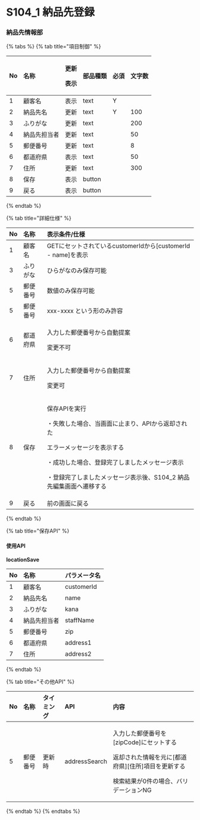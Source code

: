 # S104\_1 納品先登録

### 納品先情報部

{% tabs %}
{% tab title="項目制御" %}
<table>
  <thead>
    <tr>
      <th style="text-align:left">No</th>
      <th style="text-align:left">名称</th>
      <th style="text-align:left">
        <p>更新</p>
        <p>表示</p>
      </th>
      <th style="text-align:left">部品種類</th>
      <th style="text-align:left">必須</th>
      <th style="text-align:left">文字数</th>
    </tr>
  </thead>
  <tbody>
    <tr>
      <td style="text-align:left">1</td>
      <td style="text-align:left">顧客名</td>
      <td style="text-align:left">表示</td>
      <td style="text-align:left">text</td>
      <td style="text-align:left">Y</td>
      <td style="text-align:left"></td>
    </tr>
    <tr>
      <td style="text-align:left">2</td>
      <td style="text-align:left">納品先名</td>
      <td style="text-align:left">更新</td>
      <td style="text-align:left">text</td>
      <td style="text-align:left">Y</td>
      <td style="text-align:left">100</td>
    </tr>
    <tr>
      <td style="text-align:left">3</td>
      <td style="text-align:left">ふりがな</td>
      <td style="text-align:left">更新</td>
      <td style="text-align:left">text</td>
      <td style="text-align:left"></td>
      <td style="text-align:left">200</td>
    </tr>
    <tr>
      <td style="text-align:left">4</td>
      <td style="text-align:left">納品先担当者</td>
      <td style="text-align:left">更新</td>
      <td style="text-align:left">text</td>
      <td style="text-align:left"></td>
      <td style="text-align:left">50</td>
    </tr>
    <tr>
      <td style="text-align:left">5</td>
      <td style="text-align:left">郵便番号</td>
      <td style="text-align:left">更新</td>
      <td style="text-align:left">text</td>
      <td style="text-align:left"></td>
      <td style="text-align:left">8</td>
    </tr>
    <tr>
      <td style="text-align:left">6</td>
      <td style="text-align:left">都道府県</td>
      <td style="text-align:left">表示</td>
      <td style="text-align:left">text</td>
      <td style="text-align:left"></td>
      <td style="text-align:left">50</td>
    </tr>
    <tr>
      <td style="text-align:left">7</td>
      <td style="text-align:left">住所</td>
      <td style="text-align:left">更新</td>
      <td style="text-align:left">text</td>
      <td style="text-align:left"></td>
      <td style="text-align:left">300</td>
    </tr>
    <tr>
      <td style="text-align:left">8</td>
      <td style="text-align:left">保存</td>
      <td style="text-align:left">表示</td>
      <td style="text-align:left">button</td>
      <td style="text-align:left"></td>
      <td style="text-align:left"></td>
    </tr>
    <tr>
      <td style="text-align:left">9</td>
      <td style="text-align:left">戻る</td>
      <td style="text-align:left">表示</td>
      <td style="text-align:left">button</td>
      <td style="text-align:left"></td>
      <td style="text-align:left"></td>
    </tr>
  </tbody>
</table>
{% endtab %}

{% tab title="詳細仕様" %}
<table>
  <thead>
    <tr>
      <th style="text-align:left">No</th>
      <th style="text-align:left">名称</th>
      <th style="text-align:left">表示条件/仕様</th>
    </tr>
  </thead>
  <tbody>
    <tr>
      <td style="text-align:left">1</td>
      <td style="text-align:left">顧客名</td>
      <td style="text-align:left">GETにセットされているcustomerIdから[customerId - name]を表示</td>
    </tr>
    <tr>
      <td style="text-align:left">3</td>
      <td style="text-align:left">ふりがな</td>
      <td style="text-align:left">ひらがなのみ保存可能</td>
    </tr>
    <tr>
      <td style="text-align:left">5</td>
      <td style="text-align:left">郵便番号</td>
      <td style="text-align:left">数値のみ保存可能</td>
    </tr>
    <tr>
      <td style="text-align:left">5</td>
      <td style="text-align:left">郵便番号</td>
      <td style="text-align:left">xxx-xxxx という形のみ許容</td>
    </tr>
    <tr>
      <td style="text-align:left">6</td>
      <td style="text-align:left">都道府県</td>
      <td style="text-align:left">
        <p>入力した郵便番号から自動提案</p>
        <p>変更不可</p>
      </td>
    </tr>
    <tr>
      <td style="text-align:left">7</td>
      <td style="text-align:left">住所</td>
      <td style="text-align:left">
        <p>入力した郵便番号から自動提案</p>
        <p>変更可</p>
      </td>
    </tr>
    <tr>
      <td style="text-align:left">8</td>
      <td style="text-align:left">保存</td>
      <td style="text-align:left">
        <p>保存APIを実行</p>
        <p>・失敗した場合、当画面に止まり、APIから返却された</p>
        <p>エラーメッセージを表示する</p>
        <p>・成功した場合、登録完了しましたメッセージ表示</p>
        <p>・登録完了しましたメッセージ表示後、S104_2 納品先編集画面へ遷移する</p>
      </td>
    </tr>
    <tr>
      <td style="text-align:left">9</td>
      <td style="text-align:left">戻る</td>
      <td style="text-align:left">前の画面に戻る</td>
    </tr>
  </tbody>
</table>
{% endtab %}

{% tab title="保存API" %}
#### 使用API

**locationSave**

| **No** | 名称 | パラメータ名 |
| :--- | :--- | :--- |
| 1 | 顧客名 | customerId |
| 2 | 納品先名 | name |
| 3 | ふりがな | kana |
| 4 | 納品先担当者 | staffName |
| 5 | 郵便番号 | zip |
| 6 | 都道府県 | address1 |
| 7 | 住所 | address2 |
{% endtab %}

{% tab title="その他API" %}
<table>
  <thead>
    <tr>
      <th style="text-align:left">No</th>
      <th style="text-align:left">名称</th>
      <th style="text-align:left">タイミング</th>
      <th style="text-align:left">API</th>
      <th style="text-align:left">内容</th>
    </tr>
  </thead>
  <tbody>
    <tr>
      <td style="text-align:left">5</td>
      <td style="text-align:left">郵便番号</td>
      <td style="text-align:left">更新時</td>
      <td style="text-align:left">addressSearch</td>
      <td style="text-align:left">
        <p>入力した郵便番号を[zipCode]にセットする</p>
        <p>返却された情報を元に[都道府県][住所]項目を更新する</p>
        <p>検索結果が0件の場合、バリデーションNG</p>
      </td>
    </tr>
  </tbody>
</table>
{% endtab %}
{% endtabs %}

